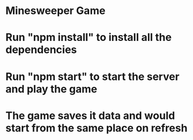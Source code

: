 # Minesweeper Game

# Run "npm install" to install all the dependencies
# Run "npm start" to start the server and play the game

# The game saves it data and would start from the same place on refresh

